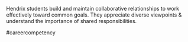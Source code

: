 Hendrix students build and maintain collaborative relationships to work effectively toward common goals. They appreciate diverse viewpoints & understand the importance of shared responsibilities.

#careercompetency